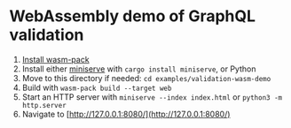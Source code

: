# WebAssembly demo of GraphQL validation

1. [Install wasm-pack](https://rustwasm.github.io/wasm-pack/installer/)
2. Install either [miniserve](https://crates.io/crates/miniserve) with `cargo install miniserve`,
   or Python
3. Move to this directory if needed: `cd examples/validation-wasm-demo`
3. Build with `wasm-pack build --target web`
4. Start an HTTP server with `miniserve --index index.html` or `python3 -m http.server`
5. Navigate to [http://127.0.0.1:8080/](http://127.0.0.1:8080/)